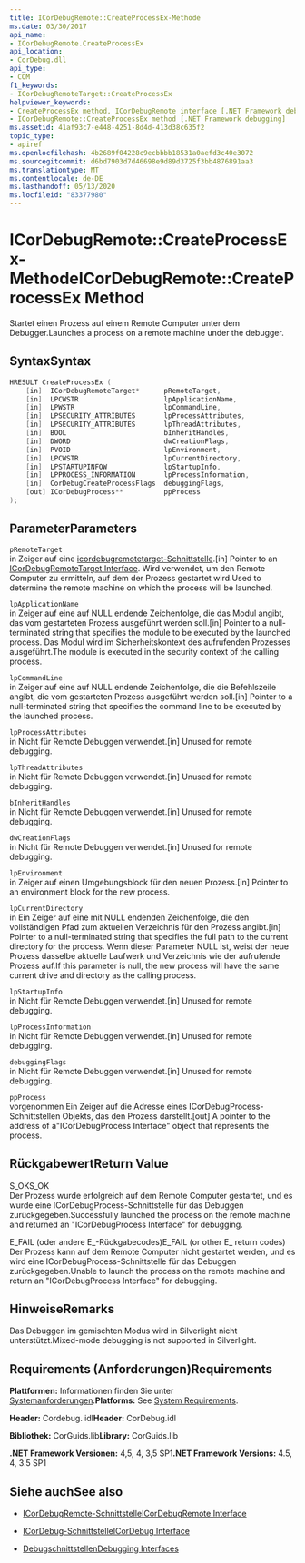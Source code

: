 ```yaml
---
title: ICorDebugRemote::CreateProcessEx-Methode
ms.date: 03/30/2017
api_name:
- ICorDebugRemote.CreateProcessEx
api_location:
- CorDebug.dll
api_type:
- COM
f1_keywords:
- ICorDebugRemoteTarget::CreateProcessEx
helpviewer_keywords:
- CreateProcessEx method, ICorDebugRemote interface [.NET Framework debugging]
- ICorDebugRemote::CreateProcessEx method [.NET Framework debugging]
ms.assetid: 41af93c7-e448-4251-8d4d-413d38c635f2
topic_type:
- apiref
ms.openlocfilehash: 4b2689f04228c9ecbbbb18531a0aefd3c40e3072
ms.sourcegitcommit: d6bd7903d7d46698e9d89d3725f3bb4876891aa3
ms.translationtype: MT
ms.contentlocale: de-DE
ms.lasthandoff: 05/13/2020
ms.locfileid: "83377980"
---
```

# <a name="icordebugremotecreateprocessex-method"></a><span data-ttu-id="eeee2-102">ICorDebugRemote::CreateProcessEx-Methode</span><span class="sxs-lookup"><span data-stu-id="eeee2-102">ICorDebugRemote::CreateProcessEx Method</span></span>
<span data-ttu-id="eeee2-103">Startet einen Prozess auf einem Remote Computer unter dem Debugger.</span><span class="sxs-lookup"><span data-stu-id="eeee2-103">Launches a process on a remote machine under the debugger.</span></span>  
  
## <a name="syntax"></a><span data-ttu-id="eeee2-104">Syntax</span><span class="sxs-lookup"><span data-stu-id="eeee2-104">Syntax</span></span>  
  
```cpp  
HRESULT CreateProcessEx (  
    [in]  ICorDebugRemoteTarget*      pRemoteTarget,  
    [in]  LPCWSTR                     lpApplicationName,  
    [in]  LPWSTR                      lpCommandLine,  
    [in]  LPSECURITY_ATTRIBUTES       lpProcessAttributes,  
    [in]  LPSECURITY_ATTRIBUTES       lpThreadAttributes,  
    [in]  BOOL                        bInheritHandles,  
    [in]  DWORD                       dwCreationFlags,  
    [in]  PVOID                       lpEnvironment,  
    [in]  LPCWSTR                     lpCurrentDirectory,  
    [in]  LPSTARTUPINFOW              lpStartupInfo,  
    [in]  LPPROCESS_INFORMATION       lpProcessInformation,  
    [in]  CorDebugCreateProcessFlags  debuggingFlags,  
    [out] ICorDebugProcess**          ppProcess  
);  
```  
  
## <a name="parameters"></a><span data-ttu-id="eeee2-105">Parameter</span><span class="sxs-lookup"><span data-stu-id="eeee2-105">Parameters</span></span>  
 `pRemoteTarget`  
 <span data-ttu-id="eeee2-106">in Zeiger auf eine [icordebugremotetarget-Schnittstelle](icordebugremotetarget-interface.md).</span><span class="sxs-lookup"><span data-stu-id="eeee2-106">[in] Pointer to an [ICorDebugRemoteTarget Interface](icordebugremotetarget-interface.md).</span></span> <span data-ttu-id="eeee2-107">Wird verwendet, um den Remote Computer zu ermitteln, auf dem der Prozess gestartet wird.</span><span class="sxs-lookup"><span data-stu-id="eeee2-107">Used to determine the remote machine on which the process will be launched.</span></span>  
  
 `lpApplicationName`  
 <span data-ttu-id="eeee2-108">in Zeiger auf eine auf NULL endende Zeichenfolge, die das Modul angibt, das vom gestarteten Prozess ausgeführt werden soll.</span><span class="sxs-lookup"><span data-stu-id="eeee2-108">[in] Pointer to a null-terminated string that specifies the module to be executed by the launched process.</span></span> <span data-ttu-id="eeee2-109">Das Modul wird im Sicherheitskontext des aufrufenden Prozesses ausgeführt.</span><span class="sxs-lookup"><span data-stu-id="eeee2-109">The module is executed in the security context of the calling process.</span></span>  
  
 `lpCommandLine`  
 <span data-ttu-id="eeee2-110">in Zeiger auf eine auf NULL endende Zeichenfolge, die die Befehlszeile angibt, die vom gestarteten Prozess ausgeführt werden soll.</span><span class="sxs-lookup"><span data-stu-id="eeee2-110">[in] Pointer to a null-terminated string that specifies the command line to be executed by the launched process.</span></span>  
  
 `lpProcessAttributes`  
 <span data-ttu-id="eeee2-111">in Nicht für Remote Debuggen verwendet.</span><span class="sxs-lookup"><span data-stu-id="eeee2-111">[in] Unused for remote debugging.</span></span>  
  
 `lpThreadAttributes`  
 <span data-ttu-id="eeee2-112">in Nicht für Remote Debuggen verwendet.</span><span class="sxs-lookup"><span data-stu-id="eeee2-112">[in] Unused for remote debugging.</span></span>  
  
 `bInheritHandles`  
 <span data-ttu-id="eeee2-113">in Nicht für Remote Debuggen verwendet.</span><span class="sxs-lookup"><span data-stu-id="eeee2-113">[in] Unused for remote debugging.</span></span>  
  
 `dwCreationFlags`  
 <span data-ttu-id="eeee2-114">in Nicht für Remote Debuggen verwendet.</span><span class="sxs-lookup"><span data-stu-id="eeee2-114">[in] Unused for remote debugging.</span></span>  
  
 `lpEnvironment`  
 <span data-ttu-id="eeee2-115">in Zeiger auf einen Umgebungsblock für den neuen Prozess.</span><span class="sxs-lookup"><span data-stu-id="eeee2-115">[in] Pointer to an environment block for the new process.</span></span>  
  
 `lpCurrentDirectory`  
 <span data-ttu-id="eeee2-116">in Ein Zeiger auf eine mit NULL endenden Zeichenfolge, die den vollständigen Pfad zum aktuellen Verzeichnis für den Prozess angibt.</span><span class="sxs-lookup"><span data-stu-id="eeee2-116">[in] Pointer to a null-terminated string that specifies the full path to the current directory for the process.</span></span> <span data-ttu-id="eeee2-117">Wenn dieser Parameter NULL ist, weist der neue Prozess dasselbe aktuelle Laufwerk und Verzeichnis wie der aufrufende Prozess auf.</span><span class="sxs-lookup"><span data-stu-id="eeee2-117">If this parameter is null, the new process will have the same current drive and directory as the calling process.</span></span>  
  
 `lpStartupInfo`  
 <span data-ttu-id="eeee2-118">in Nicht für Remote Debuggen verwendet.</span><span class="sxs-lookup"><span data-stu-id="eeee2-118">[in] Unused for remote debugging.</span></span>  
  
 `lpProcessInformation`  
 <span data-ttu-id="eeee2-119">in Nicht für Remote Debuggen verwendet.</span><span class="sxs-lookup"><span data-stu-id="eeee2-119">[in] Unused for remote debugging.</span></span>  
  
 `debuggingFlags`  
 <span data-ttu-id="eeee2-120">in Nicht für Remote Debuggen verwendet.</span><span class="sxs-lookup"><span data-stu-id="eeee2-120">[in] Unused for remote debugging.</span></span>  
  
 `ppProcess`  
 <span data-ttu-id="eeee2-121">vorgenommen Ein Zeiger auf die Adresse eines ICorDebugProcess-Schnittstellen Objekts, das den Prozess darstellt.</span><span class="sxs-lookup"><span data-stu-id="eeee2-121">[out] A pointer to the address of a"ICorDebugProcess Interface" object that represents the process.</span></span>  
  
## <a name="return-value"></a><span data-ttu-id="eeee2-122">Rückgabewert</span><span class="sxs-lookup"><span data-stu-id="eeee2-122">Return Value</span></span>  
 <span data-ttu-id="eeee2-123">S_OK</span><span class="sxs-lookup"><span data-stu-id="eeee2-123">S_OK</span></span>  
 <span data-ttu-id="eeee2-124">Der Prozess wurde erfolgreich auf dem Remote Computer gestartet, und es wurde eine ICorDebugProcess-Schnittstelle für das Debuggen zurückgegeben.</span><span class="sxs-lookup"><span data-stu-id="eeee2-124">Successfully launched the process on the remote machine and returned an "ICorDebugProcess Interface" for debugging.</span></span>  
  
 <span data-ttu-id="eeee2-125">E_FAIL (oder andere E_-Rückgabecodes)</span><span class="sxs-lookup"><span data-stu-id="eeee2-125">E_FAIL (or other E_ return codes)</span></span>  
 <span data-ttu-id="eeee2-126">Der Prozess kann auf dem Remote Computer nicht gestartet werden, und es wird eine ICorDebugProcess-Schnittstelle für das Debuggen zurückgegeben.</span><span class="sxs-lookup"><span data-stu-id="eeee2-126">Unable to launch the process on the remote machine and return an "ICorDebugProcess Interface" for debugging.</span></span>  
  
## <a name="remarks"></a><span data-ttu-id="eeee2-127">Hinweise</span><span class="sxs-lookup"><span data-stu-id="eeee2-127">Remarks</span></span>  
 <span data-ttu-id="eeee2-128">Das Debuggen im gemischten Modus wird in Silverlight nicht unterstützt.</span><span class="sxs-lookup"><span data-stu-id="eeee2-128">Mixed-mode debugging is not supported in Silverlight.</span></span>  
  
## <a name="requirements"></a><span data-ttu-id="eeee2-129">Requirements (Anforderungen)</span><span class="sxs-lookup"><span data-stu-id="eeee2-129">Requirements</span></span>  
 <span data-ttu-id="eeee2-130">**Plattformen:** Informationen finden Sie unter [Systemanforderungen](../../get-started/system-requirements.md).</span><span class="sxs-lookup"><span data-stu-id="eeee2-130">**Platforms:** See [System Requirements](../../get-started/system-requirements.md).</span></span>  
  
 <span data-ttu-id="eeee2-131">**Header:** Cordebug. idl</span><span class="sxs-lookup"><span data-stu-id="eeee2-131">**Header:** CorDebug.idl</span></span>  
  
 <span data-ttu-id="eeee2-132">**Bibliothek:** CorGuids.lib</span><span class="sxs-lookup"><span data-stu-id="eeee2-132">**Library:** CorGuids.lib</span></span>  
  
 <span data-ttu-id="eeee2-133">**.NET Framework Versionen:** 4,5, 4, 3,5 SP1</span><span class="sxs-lookup"><span data-stu-id="eeee2-133">**.NET Framework Versions:** 4.5, 4, 3.5 SP1</span></span>  
  
## <a name="see-also"></a><span data-ttu-id="eeee2-134">Siehe auch</span><span class="sxs-lookup"><span data-stu-id="eeee2-134">See also</span></span>

- [<span data-ttu-id="eeee2-135">ICorDebugRemote-Schnittstelle</span><span class="sxs-lookup"><span data-stu-id="eeee2-135">ICorDebugRemote Interface</span></span>](icordebugremote-interface.md)
- [<span data-ttu-id="eeee2-136">ICorDebug-Schnittstelle</span><span class="sxs-lookup"><span data-stu-id="eeee2-136">ICorDebug Interface</span></span>](icordebug-interface.md)

- [<span data-ttu-id="eeee2-137">Debugschnittstellen</span><span class="sxs-lookup"><span data-stu-id="eeee2-137">Debugging Interfaces</span></span>](debugging-interfaces.md)
